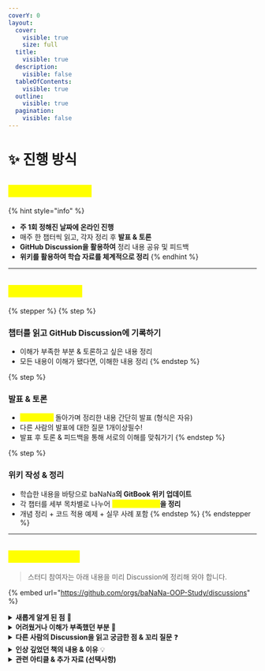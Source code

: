 ```yaml
---
coverY: 0
layout:
  cover:
    visible: true
    size: full
  title:
    visible: true
  description:
    visible: false
  tableOfContents:
    visible: true
  outline:
    visible: true
  pagination:
    visible: false
---
```


# ✨ 진행 방식

## <mark style="color:yellow;">**스터디 일정 및 방식**</mark>

{% hint style="info" %}
* **주 1회 정해진 날짜에 온라인 진행**
* 매주 한 챕터씩 읽고, 각자 정리 후 **발표 & 토론**
* **GitHub Discussion을 활용하여** 정리 내용 공유 및 피드백
* **위키를 활용하여 학습 자료를 체계적으로 정리**
{% endhint %}

***

## <mark style="color:yellow;">**각 세션 진행 흐름**</mark>

{% stepper %}
{% step %}
### **챕터를 읽고 GitHub Discussion에 기록하기**

* 이해가 부족한 부분 & 토론하고 싶은 내용  정리
* 모든 내용이 이해가 됐다면, 이해한 내용 정리
{% endstep %}

{% step %}
### **발표 & 토론**

* <mark style="color:yellow;">**모든 사람이**</mark> 돌아가며 정리한 내용 간단히 발표 (형식은 자유)
* 다른 사람의 발표에 대한 질문 1개이상필수!
* 발표 후 토론 & 피드백을 통해 서로의 이해를 맞춰가기
{% endstep %}

{% step %}
### **위키 작성 & 정리**

* 학습한 내용을 바탕으로 baNaNa**의 GitBook 위키 업데이트**
* 각 챕터를 세부 목차별로 나누어 <mark style="color:yellow;">**각자의 담당 부분**</mark>**을 정리**
* 개념 정리 + 코드 적용 예제 + 실무 사례 포함
{% endstep %}
{% endstepper %}

***

## <mark style="color:yellow;">**스터디 준비 항목**</mark>

> 스터디 참여자는 아래 내용을 미리  Discussion에 정리해 와야 합니다.

{% embed url="https://github.com/orgs/baNaNa-OOP-Study/discussions" %}

<details>

<summary><strong>새롭게 알게 된 점</strong> 🧐</summary>

* 기존에 몰랐던 개념이나 새로운 시각이 생긴 부분

- 책의 핵심 내용을 요약 & 정리

</details>

<details>

<summary><strong>어려웠거나 이해가 부족했던 부분</strong> 🤔</summary>

* 명확히 이해되지 않은 개념

- 다른 사람과 토론해보고 싶은 부분

</details>

<details>

<summary><strong>다른 사람의 Discussion을 읽고 궁금한 점 &#x26; 꼬리 질문</strong> ❓</summary>

* “이 개념이 실제 코드에서는 어떻게 쓰일까요?”

- **"**&#xC774;걸 다르게 접근할 수도 있지 않을까요?"

* **기술 면접 대비:** "제가 면접관이라면 이 부분에서 이런 질문을 할 것 같아요."

</details>

<details>

<summary><strong>인상 깊었던 책의 내용 &#x26; 이유</strong> 💡</summary>

* 특히 기억에 남는 문장이나 사례

- 왜 인상 깊었는지, 어떻게 적용할 수 있을지 고민

</details>

<details>

<summary><strong>관련 아티클 &#x26; 추가 자료 (선택사항)</strong></summary>

* 다른 사람이 이해하는 데 도움이 될 만한 자료 첨부

- 논문, 블로그, 영상, 실무 사례 등 공유

</details>
